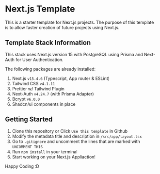 # Next.js Template

This is a starter template for Next.js projects. The purpose of this template is to allow faster creation of future projects using Next.js.

## Template Stack Information

This stack uses Next.js version 15 with PostgreSQL using Prisma and Next-Auth for User Authentication.

The following packages are already installed:

1. Next.js `v15.4.6` (Typescript, App router & ESLint)
2. Tailwind CSS `v4.1.11`
3. Prettier w/ Tailwind Plugin
4. Next-Auth `v4.24.7` (with Prisma Adapter)
5. Bcrypt `v6.0.0`
6. Shadcn/ui components in place

## Getting Started

1. Clone this repository or Click `Use this template` in Github
2. Modify the metadata title and description in `/src/app/layout.tsx`
3. Go to `.gitignore` and uncomment the lines that are marked with `UNCOMMENT THIS`
4. Run `npm install` in your terminal
5. Start working on your Next.js Appliaction!

Happy Coding :D
